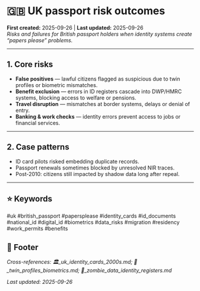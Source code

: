 # 🇬🇧 UK passport risk outcomes  
**First created:** 2025-09-26 | **Last updated:** 2025-09-26  
*Risks and failures for British passport holders when identity systems create “papers please” problems.*  

---

## 1. Core risks  
- **False positives** — lawful citizens flagged as suspicious due to twin profiles or biometric mismatches.  
- **Benefit exclusion** — errors in ID registers cascade into DWP/HMRC systems, blocking access to welfare or pensions.  
- **Travel disruption** — mismatches at border systems, delays or denial of entry.  
- **Banking & work checks** — identity errors prevent access to jobs or financial services.  

---

## 2. Case patterns  
- ID card pilots risked embedding duplicate records.  
- Passport renewals sometimes blocked by unresolved NIR traces.  
- Post-2010: citizens still impacted by shadow data long after repeal.  

---

## ⭐ Keywords  
#uk #british_passport #papersplease #identity_cards #id_documents #national_id #digital_id #biometrics #data_risks #migration #residency #work_permits #benefits  

## 🏮 Footer  
*Cross-references: 🏛️_uk_identity_cards_2000s.md; 👥_twin_profiles_biometrics.md; 🧟_zombie_data_identity_registers.md*  

_Last updated: 2025-09-26_  
